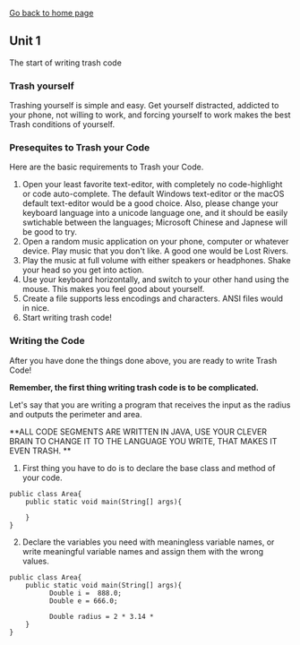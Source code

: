 [Go back to home page](README.md)
## Unit 1
The start of writing trash code

### Trash yourself
Trashing yourself is simple and easy. Get yourself distracted, addicted to your phone, not willing to work, and forcing yourself to work makes the best Trash conditions of yourself.

### Presequites to Trash your Code
Here are the basic requirements to Trash your Code.

1. Open your least favorite text-editor, with completely no code-highlight or code auto-complete. The default Windows text-editor or the macOS default text-editor would be a good choice. Also, please change your keyboard language into a unicode language one, and it should be easily swtichable between the languages; Microsoft Chinese and Japnese will be good to try.
2. Open a random music application on your phone, computer or whatever device. Play music that you don't like. A good one would be Lost Rivers. 
3. Play the music at full volume with either speakers or headphones. Shake your head so you get into action.
4. Use your keyboard horizontally, and switch to your other hand using the mouse. This makes you feel good about yourself.
5. Create a file supports less encodings and characters. ANSI files would in nice. 
6. Start writing trash code!

### Writing the Code
After you have done the things done above, you are ready to write Trash Code!

**Remember, the first thing writing trash code is to be complicated.**

Let's say that you are writing a program that receives the input as the radius and outputs the perimeter and area. 

**ALL CODE SEGMENTS ARE WRITTEN IN JAVA, USE YOUR CLEVER BRAIN TO CHANGE IT TO THE LANGUAGE YOU WRITE, THAT MAKES IT EVEN TRASH. **

1. First thing you have to do is to declare the base class and method of your code.
```
public class Area{
    public static void main(String[] args){
            
    }
}
```

2. Declare the variables you need with meaningless variable names, or write meaningful variable names and assign them with the wrong values. 
```
public class Area{
    public static void main(String[] args){
          Double i =  888.0;
          Double e = 666.0;
          
          Double radius = 2 * 3.14 * 
    }
}
```


